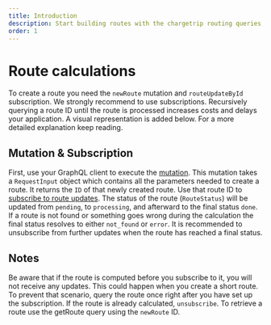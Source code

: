 ```yaml
---
title: Introduction
description: Start building routes with the chargetrip routing queries, mutations and subscriptions.
order: 1
---
```


# Route calculations
To create a route you need the `newRoute` mutation and `routeUpdateById` subscription. We strongly recommend to use subscriptions. Recursively querying a route ID until the route is processed increases costs and delays your application. A visual representation is added below. For a more detailed explanation keep reading.

<c-image alt="Authorization image" src="/route-mutation.png" max-width="lg"></c-image>

## Mutation & Subscription
First, use your GraphQL client to execute the [mutation](). This mutation takes a `RequestInput` object which contains all the parameters needed to create a route. It returns the `ID` of that newly created route. Use that route ID to [subscribe to route updates](). The status of the route (`RouteStatus`) will be updated from `pending`, to `processing`, and afterward to the final status `done`. If a route is not found or something goes wrong during the calculation the final status resolves to either `not_found` or `error`. It is recommended to unsubscribe from further updates when the route has reached a final status. 

## Notes
Be aware that if the route is computed before you subscribe to it, you will not receive any updates. This could happen when you create a short route. To prevent that scenario, query the route once right after you have set up the subscription. If the route is already calculated, `unsubscribe`. To retrieve a route use the getRoute query using the `newRoute` ID.

<examples title="Clone an example">
    <!-- Routes -->
    <example 
        href="https://chargetrip.github.io/examples/route/" 
        img="route-example.png" 
        title="Build a route" 
        description="Query and mutate route information and plot it on a map" 
        category="Routes">
    </example>
    <example 
        href="https://chargetrip.github.io/examples/elevation-plot/" 
        img="elevation-example.png" 
        title="Elevation Plot" 
        description="Grab the elevation profile from a route and plot it on a graph" 
        category="Routes">
    </example>
    <example 
        href="https://chargetrip.github.io/examples/alternative-routes/" 
        img="alternative-routes-example.png" 
        title="Alternative routes" 
        description="Query and render alternative routes" 
        category="Routes">
    </example>
</examples>

